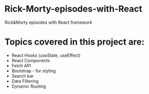 # Rick-Morty-episodes-with-React
Rick&amp;Morty episodes with React framework


# Topics covered in this project are:
+ React Hooks (useState, useEffect)
+ React Components
+ Fetch API
+ Bootstrap - for styling
+ Search bar
+ Data Filtering
+ Dynamic Routing

